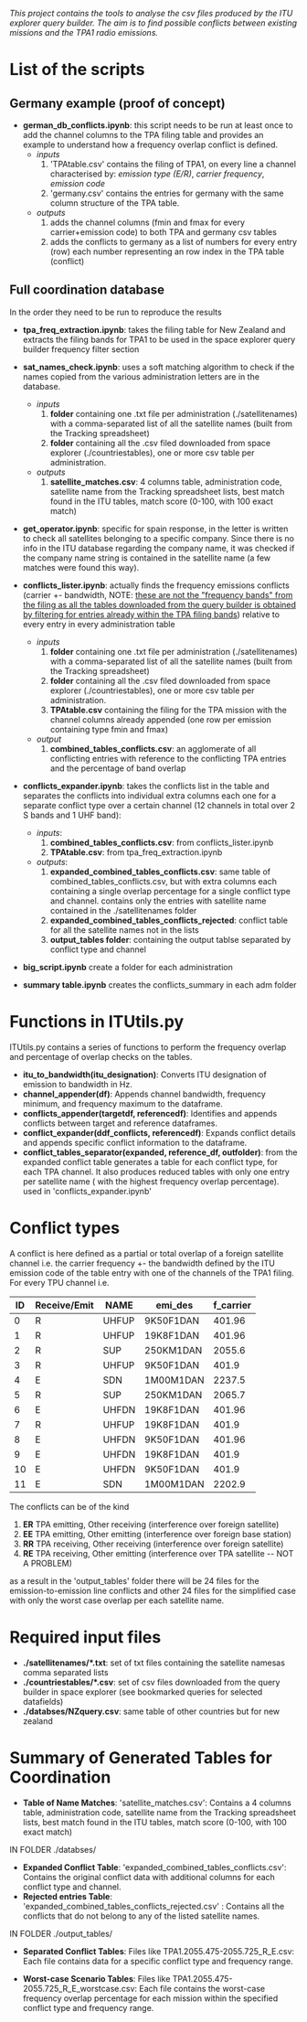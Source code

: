 _This project contains the tools to analyse the csv files produced by the ITU explorer query builder. The aim is to find
possible conflicts between existing missions and the TPA1 radio emissions._

# List of the scripts

## Germany example (proof of concept)

- **german_db_conflicts.ipynb**: this script needs to be run at least once to add the channel columns to the TPA filing
  table and provides an example to understand how a frequency overlap conflict is defined.
    - *inputs*
        1. 'TPAtable.csv' contains the filing of TPA1, on every line a channel characterised by: *emission type (E/R)*,
           *carrier frequency*, *emission code*
        2. 'germany.csv' contains the entries for germany with the same column structure of the TPA table.
    - *outputs*
        1. adds the channel columns (fmin and fmax for every carrier+emission code) to both TPA and germany csv tables
        2. adds the conflicts to germany as a list of numbers for every entry (row) each number representing an row
           index in the TPA table (conflict)

## Full coordination database

In the order they need to be run to reproduce the results

- **tpa_freq_extraction.ipynb**: takes the filing table for New Zealand and extracts the filing bands for TPA1 to be
  used in the space explorer query builder frequency filter section
- **sat_names_check.ipynb**: uses a soft matching algorithm to check if the names copied from the various administration
  letters are in the database.
    - *inputs*
        1. **folder** containing one .txt file per administration (./satellitenames) with a comma-separated list of all
           the
           satellite names (built from the Tracking spreadsheet)
        2. **folder** containing all the .csv filed downloaded from space explorer (./countriestables), one or more csv
           table per administration.
    - *outputs*
        1. **satellite_matches.csv**: 4 columns table, administration code, satellite name from the Tracking spreadsheet
           lists, best match found in the ITU tables, match score (0-100, with 100 exact match)
- **get_operator.ipynb**: specific for spain response, in the letter is written to check all satellites belonging to a
  specific company. Since there is no info in the ITU database regarding the company name, it was checked if the company
  name string is contained in the satellite name (a few matches were found this way).

- **conflicts_lister.ipynb**: actually finds the frequency emissions conflicts (carrier +- bandwidth, NOTE: <u>these are
  not the "frequency bands" from the filing as all the tables downloaded from the query builder is obtained by filtering
  for entries already within the TPA filing bands</u>) relative to every entry in every administration table
    - *inputs*
        1. **folder** containing one .txt file per administration (./satellitenames) with a comma-separated list of all
           the satellite names (built from the Tracking spreadsheet)
        2. **folder** containing all the .csv filed downloaded from space explorer (./countriestables), one or more csv
           table per administration.
        3. **TPAtable.csv** containing the filing for the TPA mission with the channel columns already appended (one row
           per emission containing type fmin and fmax)
    - *output*
        1. **combined_tables_conflicts.csv**: an agglomerate of all conflicting entries with reference to the
           conflicting TPA entries and the percentage of band overlap
- **conflicts_expander.ipynb**: takes the conflicts list in the table and separates the conflicts into individual extra
  columns each one for a separate conflict type over a certain channel (12 channels in total over 2 S bands and 1 UHF
  band):
    - *inputs*:
        1. **combined_tables_conflicts.csv**: from conflicts_lister.ipynb
        2. **TPAtable.csv**: from tpa_freq_extraction.ipynb
    - *outputs*:
        1. **expanded_combined_tables_conflicts.csv**: same table of combined_tables_conflicts.csv, but with extra
           columns each containing a single overlap percentage for a single conflict type and channel. contains only the
           entries with satellite name contained in the ./satellitenames folder
        2. **expanded_combined_tables_conflicts_rejected**: conflict table for all the satellite names not in the lists
        3. **output_tables folder**: containing the output tablse separated by conflict type and channel
- **big_script.ipynb** create a folder for each administration
- **summary table.ipynb** creates the conflicts_summary in each adm folder
# Functions in ITUtils.py

ITUtils.py contains a series of functions to perform the frequency overlap and percentage of overlap checks on the
tables.

- **itu_to_bandwidth(itu_designation)**: Converts ITU designation of emission to bandwidth in Hz.
- **channel_appender(df)**: Appends channel bandwidth, frequency minimum, and frequency maximum to the dataframe.
- **conflicts_appender(targetdf, referencedf)**: Identifies and appends conflicts between target and reference
  dataframes.
- **conflict_expander(ddf_conflicts, referencedf)**: Expands conflict details and appends specific conflict information
  to the dataframe.
- **conflict_tables_separator(expanded, reference_df, outfolder)**: from the expanded conflict table generates a table
  for each conflict type, for each TPA channel. It also produces reduced tables with only one entry per satellite name (
  with the highest frequency overlap percentage). used in 'conflicts_expander.ipynb'

# Conflict types

A conflict is here defined as a partial or total overlap of a foreign satellite channel i.e. the carrier frequency +-
the bandwidth defined by the ITU emission code of the table entry with one of the channels of the TPA1 filing.
For every TPU channel i.e.

| ID | Receive/Emit | NAME  | emi_des   | f_carrier |
|----|--------------|-------|-----------|-----------|
| 0  | R            | UHFUP | 9K50F1DAN | 401.96    |
| 1  | R            | UHFUP | 19K8F1DAN | 401.96    |
| 2  | R            | SUP   | 250KM1DAN | 2055.6    |
| 3  | R            | UHFUP | 9K50F1DAN | 401.9     |
| 4  | E            | SDN   | 1M00M1DAN | 2237.5    |
| 5  | R            | SUP   | 250KM1DAN | 2065.7    |
| 6  | E            | UHFDN | 19K8F1DAN | 401.96    |
| 7  | R            | UHFUP | 19K8F1DAN | 401.9     |
| 8  | E            | UHFDN | 9K50F1DAN | 401.96    |
| 9  | E            | UHFDN | 19K8F1DAN | 401.9     |
|10  | E            | UHFDN | 9K50F1DAN | 401.9     |
|11  | E            | SDN   | 1M00M1DAN | 2202.9    |


The conflicts can be of the kind
1. **ER** TPA emitting, Other receiving (interference over foreign satellite)
2. **EE** TPA emitting, Other emitting (interference over foreign base station)
3. **RR** TPA receiving, Other receiving (interference over foreign satellite)
4. **RE** TPA receiving, Other emitting (interference over TPA satellite -- NOT A PROBLEM)

as a result in the 'output_tables' folder there will be 24 files for the emission-to-emission line conflicts 
and other 24 files for the simplified case with only the worst case overlap per each satellite name.
# Required input files

- **./satellitenames/*.txt**: set of txt files containing the satellite namesas comma separated lists
- **./countriestables/*.csv**: set of csv files downloaded from the query builder in space explorer (see bookmarked
  queries for selected datafields)
- **./databses/NZquery.csv**: same table of other countries but for new zealand

# Summary of Generated Tables for Coordination

- **Table of Name Matches**: 'satellite_matches.csv': Contains a 4 columns table, administration code, satellite name
  from the Tracking spreadsheet lists, best match found in the ITU tables, match score (0-100, with 100 exact match)

IN FOLDER ./databses/
- **Expanded Conflict Table**: 'expanded_combined_tables_conflicts.csv': Contains the original conflict data with
  additional columns for each conflict type and channel.
- **Rejected entries Table**: 'expanded_combined_tables_conflicts_rejected.csv' : Contains all the conflicts that do not
belong to any of the listed satellite names.

IN FOLDER ./output_tables/ 
- **Separated Conflict Tables**: Files like TPA1.2055.475-2055.725_R_E.csv: Each file contains data for a specific
  conflict type and frequency range.

- **Worst-case Scenario Tables**:
  Files like TPA1.2055.475-2055.725_R_E_worstcase.csv: Each file contains the worst-case frequency overlap percentage
  for each mission within the specified conflict type and frequency range.


